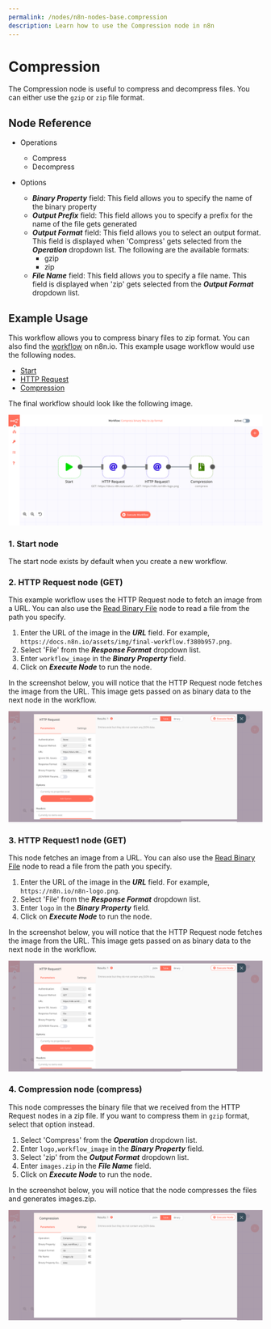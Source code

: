 ```yaml
---
permalink: /nodes/n8n-nodes-base.compression
description: Learn how to use the Compression node in n8n
---
```


# Compression

The Compression node is useful to compress and decompress files. You can either use the `gzip` or `zip` file format.


## Node Reference

- Operations
	- Compress
	- Decompress

- Options
    - ***Binary Property*** field: This field allows you to specify the name of the binary property
    - ***Output Prefix*** field: This field allows you to specify a prefix for the name of the file gets generated
    - ***Output Format*** field: This field allows you to select an output format. This field is displayed when 'Compress' gets selected from the ***Operation*** dropdown list. The following are the available formats:
        - gzip
        - zip
    - ***File Name*** field: This field allows you to specify a file name. This field is displayed when 'zip' gets selected from the ***Output Format*** dropdown list.

## Example Usage

This workflow allows you to compress binary files to zip format. You can also find the [workflow](https://n8n.io/workflows/908) on n8n.io. This example usage workflow would use the following nodes.
- [Start](../../core-nodes/Start/README.md)
- [HTTP Request](../../core-nodes/HTTPRequest/README.md)
- [Compression]()


The final workflow should look like the following image.

![A workflow with the Edit Image node](./workflow.png)

### 1. Start node

The start node exists by default when you create a new workflow.


### 2. HTTP Request node (GET)

This example workflow uses the HTTP Request node to fetch an image from a URL. You can also use the [Read Binary File](../../core-nodes/ReadBinaryFile/README.md) node to read a file from the path you specify.

1. Enter the URL of the image in the ***URL*** field. For example, `https://docs.n8n.io/assets/img/final-workflow.f380b957.png`.
2. Select 'File' from the ***Response Format*** dropdown list.
3. Enter `workflow_image` in the ***Binary Property*** field.
4. Click on ***Execute Node*** to run the node.

In the screenshot below, you will notice that the HTTP Request node fetches the image from the URL. This image gets passed on as binary data to the next node in the workflow.

![Using the HTTP Request node to fetch an image from a URL](./HTTPRequest_node.png)

### 3. HTTP Request1 node (GET)

This node fetches an image from a URL. You can also use the [Read Binary File](../../core-nodes/ReadBinaryFile/README.md) node to read a file from the path you specify.

1. Enter the URL of the image in the ***URL*** field. For example, `https://n8n.io/n8n-logo.png`.
2. Select 'File' from the ***Response Format*** dropdown list.
3. Enter `logo` in the ***Binary Property*** field.
4. Click on ***Execute Node*** to run the node.

In the screenshot below, you will notice that the HTTP Request node fetches the image from the URL. This image gets passed on as binary data to the next node in the workflow.

![Using the HTTP Request node to fetch an image from a URL](./HTTPRequest1_node.png)


### 4. Compression node (compress)

This node compresses the binary file that we received from the HTTP Request nodes in a zip file. If you want to compress them in `gzip` format, select that option instead.

1. Select 'Compress' from the ***Operation*** dropdown list.
2. Enter `logo,workflow_image` in the ***Binary Property*** field.
3. Select 'zip' from the ***Output Format*** dropdown list.
4. Enter `images.zip` in the ***File Name*** field.
5. Click on ***Execute Node*** to run the node.

In the screenshot below, you will notice that the node compresses the files and generates images.zip.

![Using the Compression node to compress files](./Compression_node.png)
